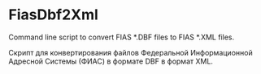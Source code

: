 FiasDbf2Xml
===========
Command line script to convert FIAS *.DBF files to FIAS *.XML files.

Скрипт для конвертирования файлов Федеральной Информационной Адресной Системы (ФИАС) в формате DBF в формат XML.
